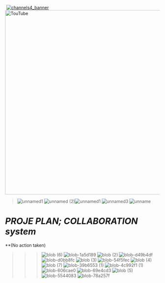 <yt-img-shadow id="banner" fit="" class="style-scope ytd-action-companion-ad-renderer no-transition" style="background-color: transparent;" loaded=""><!--css-build:shady--><!--css-build:shady--><img id="img" draggable="false" class="style-scope yt-img-shadow" alt="" src="https://yt3.ggpht.com/3kkmJfrh2c5HL7pqJWMRD3uiTM8NVtme23BkJRgPAIyxEGL95JpzBxjTZjU7oyGQBqm8N1PBgAU=w1060-fcrop64=1,00005a57ffffa5a8-k-c0xffffffff-no-nd-rj"></yt-img-shadow>
[![channels4_banner](https://user-images.githubusercontent.com/93947784/200999524-18532c09-7617-4bce-baca-0c3d6e46b1dd.jpg)](https://music.youtube.com/channel/UCJdIwzlJqN_T8_xyyeUTtJw?feature=share)
[<img width="600" alt="TouTube" src="https://user-images.githubusercontent.com/93947784/200424897-184c6343-bddc-4a7b-8ff8-997dc214c25c.png">](https://www.youtube.com/channel/UCJdIwzlJqN_T8_xyyeUTtJw)

>![unnamed1](https://github.com/StarTeknoloji/httpsSTARteknoloji.Space/assets/93947784/9b21789b-d953-4639-82de-8a53ab6fc8ad)
![unnamed (2)](https://user-images.githubusercontent.com/93947784/198833909-539730b5-266e-4122-a048-56e625b5528a.png)![unnamed1](https://github.com/StarTeknoloji/httpsSTARteknoloji.Space/assets/93947784/bd3deff7-79bd-448e-8f58-0a434b2d7392)
![unnamed3](https://user-images.githubusercontent.com/93947784/199841106-7e83dabb-a7d9-4f2f-a6b3-f9b6d4947103.png)
![unname](https://github.com/StarTeknoloji/httpsSTARteknoloji.Space/assets/93947784/28fbf71b-f627-4344-9ad7-402c5424a632)



# ***PROJE PLAN; COLLABORATION system*** 
**(No action taken)
>>>![blob (6)](https://user-images.githubusercontent.com/93947784/200133219-c4fc5460-e768-4012-87e7-cf8a3f57610d.png)
![blob-1a5d189](https://user-images.githubusercontent.com/93947784/200133222-2bfbb502-6f17-4d2b-80a7-a4e23b6ccd23.png)
![blob (2)](https://user-images.githubusercontent.com/93947784/200133236-7d91ab3c-ab74-46b6-add0-84b376bb1b72.png)
![blob-d49b4df](https://user-images.githubusercontent.com/93947784/200133242-4c02fc36-e722-4fb1-a441-a8ded7a94629.png)
![blob-d0bb8fc](https://user-images.githubusercontent.com/93947784/200133246-e6dca6d2-930c-43f4-b9c7-e723f6dd2c40.png)
![blob (3)](https://user-images.githubusercontent.com/93947784/200133251-40597cf6-7bd0-47be-918c-b05c9b1c8fc7.png)
![blob-54f5fec](https://user-images.githubusercontent.com/93947784/200133255-4c964fc2-1974-474c-959c-731aecb54ea9.png)
![blob (4)](https://user-images.githubusercontent.com/93947784/200133278-801b2597-4bef-4c52-a807-5c739095c3a3.png)
![blob (7)](https://user-images.githubusercontent.com/93947784/200133281-92291942-3705-44ec-889b-bd7fdff94123.png)
![blob-39b6553 (1)](https://user-images.githubusercontent.com/93947784/200133290-aedef4c8-33c6-403b-b74a-5b97c9f33b42.png)
![blob-4c992f1 (1)](https://user-images.githubusercontent.com/93947784/200133296-701f423b-d648-443c-96a1-f18854439795.png)
![blob-606cae0](https://user-images.githubusercontent.com/93947784/200133306-0a6ac33a-cb20-4f1c-a83e-cf8338693da8.png)
![blob-69e4cd3](https://user-images.githubusercontent.com/93947784/200133320-daa0ed9e-54eb-4764-90e2-e7146a67d79c.png)
![blob (5)](https://user-images.githubusercontent.com/93947784/200133322-f38c9edc-3ebd-4bb3-948e-24c99298fb5e.png)
![blob-5544083](https://user-images.githubusercontent.com/93947784/200133328-f14b7888-363d-4f55-b896-cd8f53440808.png)
![blob-78a257f](https://user-images.githubusercontent.com/93947784/200133332-c350c2b7-abf1-4256-85cb-3ec0b1945a68.png)
